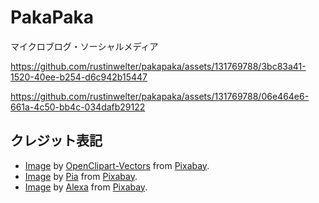# PakaPaka

マイクロブログ・ソーシャルメディア

https://github.com/rustinwelter/pakapaka/assets/131769788/3bc83a41-1520-40ee-b254-d6c942b15447

https://github.com/rustinwelter/pakapaka/assets/131769788/06e464e6-661a-4c50-bb4c-034dafb29122

## クレジット表記

- [Image](https://pixabay.com/vectors/alpaca-animal-mammal-south-america-1300269/) by [OpenClipart-Vectors](https://pixabay.com/users/openclipart-vectors-30363/) from [Pixabay](https://pixabay.com).
- [Image](https://pixabay.com/photos/alpaca-long-neck-curious-834127/) by [Pia](https://pixabay.com/users/knarrhultpia-829850/) from [Pixabay](https://pixabay.com).
- [Image](https://pixabay.com/photos/alpaca-head-black-animals-cute-5405469/) by [Alexa](https://pixabay.com/users/alexas_fotos-686414/) from [Pixabay](https://pixabay.com).
  <!-- - [Image](https://pixabay.com/photos/alpaca-animal-creature-fur-cream-2780500/) by [Ilo](https://pixabay.com/users/couleur-1195798/) from [Pixabay](https://pixabay.com) -->
  <!-- - [Image](https://pixabay.com/photos/alpaca-head-animal-animal-portrait-985843/) by Image by [G.C.](https://pixabay.com/users/garten-gg-201217/)from [Pixabay](https://pixabay.com) -->
